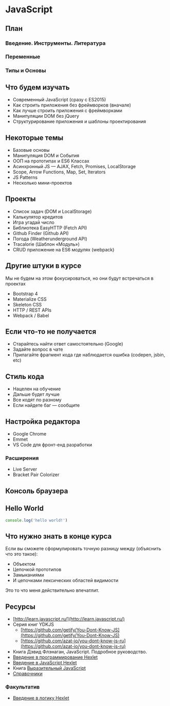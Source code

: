 # JavaScript

## План

### Введение. Инструменты. Литература

### Переменные

### Типы и Основы

## Что будем изучать

- Современный JavaScript (сразу с ES2015)
- Как строить приложения без фреймворков (вначале)
- Как лучше строить приложения с фреймворками
- Манипуляции DOM без jQuery
- Структурирование приложения и шаблоны проектирования

## Некоторые темы

- Базовые основы
- Манипуляция DOM и События
- ООП на прототипах и ES6 Классах
- Асинхронный JS — AJAX, Fetch, Promises, LocalStorage
- Scope, Arrow Functions, Map, Set, Iterators
- JS Patterns
- Несколько мини-проектов

## Проекты

- Список задач (DOM и LocalStorage)
- Калькулятор кредитов
- Игра угадай число
- Библиотека EasyHTTP (Fetch API)
- Github Finder (Github API)
- Погода (Weatherunderground API)
- Tracalorie (Шаблон «Модуль»)
- CRUD приложение на ES6 модулях (webpack)

## Другие штуки в курсе

Мы не будем на этом фокусироваться, но они будут встречаться в проектах

- Bootstrap 4
- Materialize CSS
- Skeleton CSS
- HTTP / REST APIs
- Webpack / Babel

## Если что-то не получается

- Старайтесь найти ответ самостоятельно (Google)
- Задайте вопрос в чате
- Прилагайте фрагмент кода где наблюдается ошибка (codepen, jsbin, etc)

## Стиль кода

- Нацелен на обучение
- Дальше будет лучше
- Все кодят по разному
- Если найдете баг — сообщите

## Настройка редактора

- Google Chrome
- Emmet
- VS Code для фронт-енд разработки

### Расширения

- Live Server
- Bracket Pair Colorizer

## Консоль браузера

## Hello World

```js
console.log('hello world!')
```

## Что нужно знать в конце курса

Если вы сможете сформулировать точную разницу между (объяснить что это такое):

- Объектом
- Цепочкой прототипов
- Замыканиями
- И цепочками лексических областей видимости

Это то что меня действительно впечатлит.

## Ресурсы

- [http://learn.javascript.ru/](http://learn.javascript.ru/)
- Серия книг YDKJS
  - [https://github.com/getify/You-Dont-Know-JS](https://github.com/getify/You-Dont-Know-JS)
  - [https://github.com/azat-io/you-dont-know-js-ru](https://github.com/azat-io/you-dont-know-js-ru)
- Книга Дэвид Флэнаган, JavaScript. Подробное руководство.
- [Введение в программирование Hexlet](https://www.youtube.com/playlist?list=PLo6puixMwuSMIB7x6MNBTNQA3P3Mqo_33)
- [Введение в JavaScript Hexlet](https://www.youtube.com/playlist?list=PLo6puixMwuSNxJCgadaaavKqq4-ocKPrR)
- Книга [Выразительный JavaScript](https://eloquentjavascript.net/)
- [Справочники](http://learn.javascript.ru/pre-coding)

### Факультатив

- [Введение в логику Hexlet](https://www.youtube.com/playlist?list=PLo6puixMwuSNCt4bd99UheEjaS4EudoGJ)
